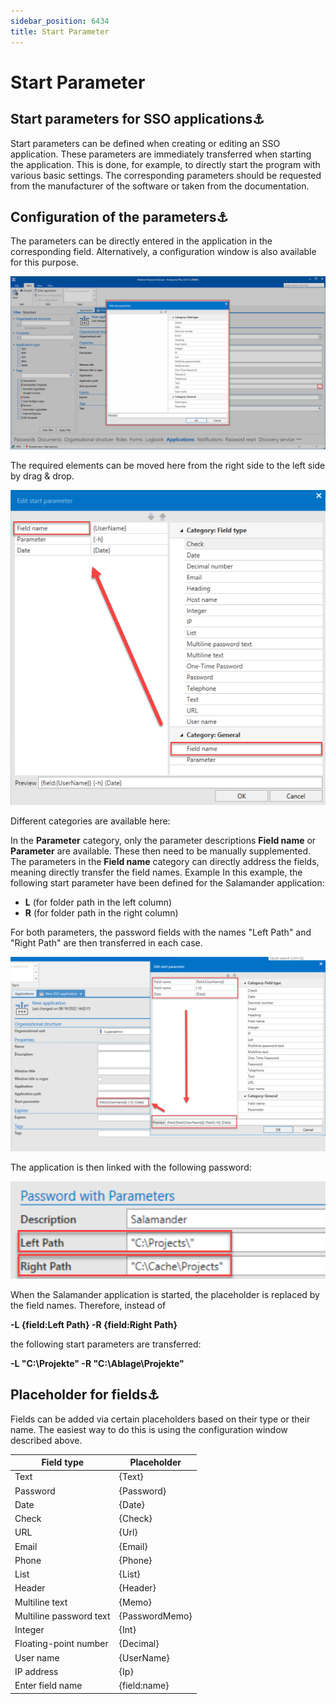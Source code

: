 ```yaml
---
sidebar_position: 6434
title: Start Parameter
---
```


# Start Parameter

## Start parameters for SSO applications⚓︎

Start parameters can be defined when creating or editing an SSO application. These parameters are immediately transferred when starting the application. This is done, for example, to directly start the program with various basic settings. The corresponding parameters should be requested from the manufacturer of the software or taken from the documentation.

## Configuration of the parameters⚓︎

The parameters can be directly entered in the application in the corresponding field. Alternatively, a configuration window is also available for this purpose.

![parameters applications](../../../../../../../../../../static/images/PasswordSecure_9.2/Content/Resources/Images/start_parameter_1-en.png "parameters applications")

The required elements can be moved here from the right side to the left side by drag & drop.

![edit parameters](../../../../../../../../../../static/images/PasswordSecure_9.2/Content/Resources/Images/start_parameter_2-en.png "edit parameters")

Different categories are available here:

In the **Parameter** category, only the parameter descriptions **Field name** or **Parameter** are available. These then need to be manually supplemented. The parameters in the **Field name** category can directly address the fields, meaning directly transfer the field names. Example In this example, the following start parameter have been defined for the Salamander application:

* **L** (for folder path in the left column)
* **R** (for folder path in the right column)

For both parameters, the password fields with the names "Left Path" and "Right Path" are then transferred in each case.

![enter parameter](../../../../../../../../../../static/images/PasswordSecure_9.2/Content/Resources/Images/start_parameter_3-en.png "enter parameter")

The application is then linked with the following password:

![linked password parameter](../../../../../../../../../../static/images/PasswordSecure_9.2/Content/Resources/Images/start_parameter_4-en.png "linked password parameter")

When the Salamander application is started, the placeholder is replaced by the field names. Therefore, instead of

**-L {field:Left Path} -R {field:Right Path}**

the following start parameters are transferred:

**-L "C:\Projekte\" -R "C:\Ablage\Projekte"**

## Placeholder for fields⚓︎

Fields can be added via certain placeholders based on their type or their name. The easiest way to do this is using the configuration window described above.

| Field type | Placeholder |
| --- | --- |
| Text | {Text} |
| Password | {Password} |
| Date | {Date} |
| Check | {Check} |
| URL | {Url} |
| Email | {Email} |
| Phone | {Phone} |
| ​List | {List} |
| Header | {Header} |
| Multiline text | ​{Memo} |
| Multiline password text | ​{PasswordMemo} |
| Integer | {Int} |
| Floating-point number | {Decimal} |
| User name | {UserName} |
| ​IP address | {Ip} |
| Enter field name | {field:name} |